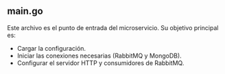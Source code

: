 ## main.go
Este archivo es el punto de entrada del microservicio. Su objetivo principal es:

- Cargar la configuración.
- Iniciar las conexiones necesarias (RabbitMQ y MongoDB).
- Configurar el servidor HTTP y consumidores de RabbitMQ.
